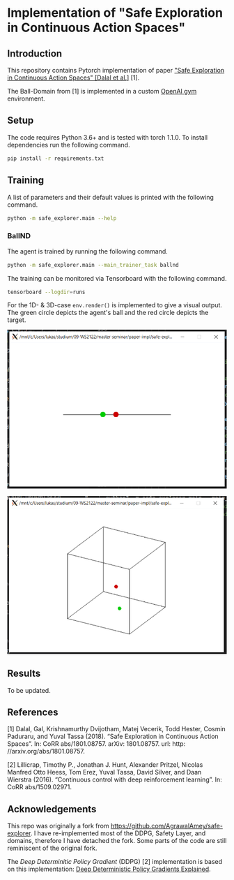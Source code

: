 # Implementation of "Safe Exploration in Continuous Action Spaces"

## Introduction

This repository contains Pytorch implementation of paper ["Safe Exploration in Continuous Action Spaces" [Dalal et al.]](https://arxiv.org/pdf/1801.08757.pdf) [1]. 

The Ball-Domain from [1] is implemented in a custom [OpenAI gym](https://gym.openai.com/) environment.

## Setup

The code requires Python 3.6+ and is tested with torch 1.1.0. To install dependencies run the following command.
```sh
pip install -r requirements.txt
```

## Training

A list of parameters and their default values is printed with the following command.
```sh
python -m safe_explorer.main --help
```

### BallND

The agent is trained by running the following command.
```sh
python -m safe_explorer.main --main_trainer_task ballnd
```

The training can be monitored via Tensorboard with the following command.
```sh
tensorboard --logdir=runs
```

For the 1D- & 3D-case ```env.render()``` is implemented to give a visual output. The green circle depicts the agent's ball and the red circle depicts the target.

![Ball1D render](images/ball1d.png)

![Ball3D render](images/ball3d.png)

## Results

To be updated.

## References
[1] Dalal, Gal, Krishnamurthy Dvijotham, Matej Vecerik, Todd Hester, Cosmin Paduraru, and Yuval Tassa (2018). “Safe Exploration in Continuous Action Spaces”. In: CoRR abs/1801.08757. arXiv: 1801.08757. url: http: //arxiv.org/abs/1801.08757.

[2] Lillicrap, Timothy P., Jonathan J. Hunt, Alexander Pritzel, Nicolas Manfred Otto Heess, Tom Erez, Yuval Tassa, David Silver, and Daan Wierstra (2016). “Continuous control with deep reinforcement learning”. In: CoRR abs/1509.02971.

## Acknowledgements

This repo was originally a fork from https://github.com/AgrawalAmey/safe-explorer. I have re-implemented most of the DDPG, Safety Layer, and domains, therefore I have detached the fork. Some parts of the code are still reminiscent of the original fork.

The *Deep Determinitic Policy Gradient* (DDPG) [2] implementation is based on this implementation: [Deep Deterministic Policy Gradients Explained](https://towardsdatascience.com/deep-deterministic-policy-gradients-explained-2d94655a9b7b).
